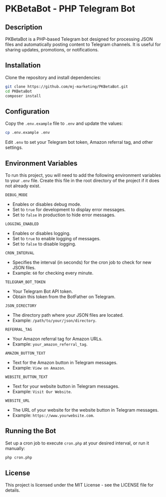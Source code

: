 # PKBetaBot - PHP Telegram Bot

## Description

PKBetaBot is a PHP-based Telegram bot designed for processing JSON files and automatically posting content to Telegram channels. It is useful for sharing updates, promotions, or notifications.

## Installation

Clone the repository and install dependencies:

```bash
git clone https://github.com/mj-marketing/PKBetaBot.git
cd PKBetaBot
composer install
```

## Configuration

Copy the `.env.example` file to `.env` and update the values:

```bash
cp .env.example .env
```

Edit `.env` to set your Telegram bot token, Amazon referral tag, and other settings.

## Environment Variables

To run this project, you will need to add the following environment variables to your `.env` file. Create this file in the root directory of the project if it does not already exist.

`DEBUG_MODE`
- Enables or disables debug mode.
- Set to `true` for development to display error messages.
- Set to `false` in production to hide error messages.

`LOGGING_ENABLED`
- Enables or disables logging.
- Set to `true` to enable logging of messages.
- Set to `false` to disable logging.

`CRON_INTERVAL`
- Specifies the interval (in seconds) for the cron job to check for new JSON files.
- Example: `60` for checking every minute.

`TELEGRAM_BOT_TOKEN`
- Your Telegram Bot API token.
- Obtain this token from the BotFather on Telegram.

`JSON_DIRECTORY`
- The directory path where your JSON files are located.
- Example: `/path/to/your/json/directory`.

`REFERRAL_TAG`
- Your Amazon referral tag for Amazon URLs.
- Example: `your_amazon_referral_tag`.

`AMAZON_BUTTON_TEXT`
- Text for the Amazon button in Telegram messages.
- Example: `View on Amazon`.

`WEBSITE_BUTTON_TEXT`
- Text for your website button in Telegram messages.
- Example: `Visit Our Website`.

`WEBSITE_URL`
- The URL of your website for the website button in Telegram messages.
- Example: `https://www.yourwebsite.com`.


## Running the Bot

Set up a cron job to execute `cron.php` at your desired interval, or run it manually:

```bash
php cron.php
```

## License

This project is licensed under the MIT License - see the LICENSE file for details.
